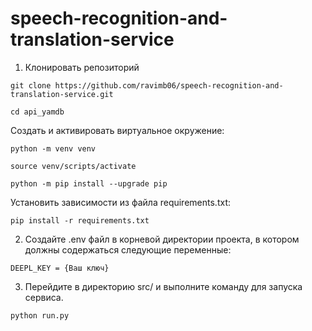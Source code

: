 # speech-recognition-and-translation-service

  1. Клонировать репозиторий
  ```
  git clone https://github.com/ravimb06/speech-recognition-and-translation-service.git
  ```
  ```
  cd api_yamdb
  ```
  Cоздать и активировать виртуальное окружение:
  ```
  python -m venv venv
  ```
  ```
  source venv/scripts/activate
  ```
  ```
  python -m pip install --upgrade pip
  ```
  Установить зависимости из файла requirements.txt:
  ```
  pip install -r requirements.txt
  ```

  2. Создайте .env файл в корневой директории проекта, в котором должны содержаться следующие переменные:
  ```
  DEEPL_KEY = {Ваш ключ}
  ```

  3. Перейдите в директорию src/ и выполните команду для запуска сервиса.
  ```
  python run.py
  ```
